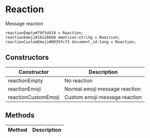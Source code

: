 # Reaction
Message reaction

```
reactionEmpty#79f5d419 = Reaction;
reactionEmoji#1b2286b8 emoticon:string = Reaction;
reactionCustomEmoji#8935fc73 document_id:long = Reaction;
```

## Constructors
| Constructor | Description |
| ---- | ----------- |
| reactionEmpty | No reaction |
| reactionEmoji | Normal emoji message reaction |
| reactionCustomEmoji | Custom emoji message reaction |


## Methods
| Method | Description |
| ---- | ----------- |


